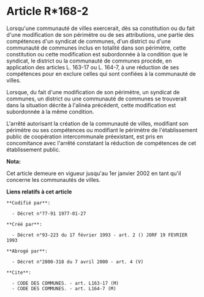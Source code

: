 # Article R*168-2

Lorsqu'une communauté de villes exercerait, dès sa constitution ou du fait d'une modification de son périmètre ou de ses
attributions, une partie des compétences d'un syndicat de communes, d'un district ou d'une communauté de communes inclus en
totalité dans son périmètre, cette constitution ou cette modification est subordonnée à la condition que le syndicat, le
district ou la communauté de communes procède, en application des articles L. 163-17 ou L. 164-7, à une réduction de ses
compétences pour en exclure celles qui sont confiées à la communauté de villes.

Lorsque, du fait d'une modification de son périmètre, un syndicat de communes, un district ou une communauté de communes se
trouverait dans la situation décrite à l'alinéa précédent, cette modification est subordonnée à la même condition.

L'arrêté autorisant la création de la communauté de villes, modifiant son périmètre ou ses compétences ou modifiant le
périmètre de l'établissement public de coopération intercommunale préexistant, est pris en concomitance avec l'arrêté
constatant la réduction de compétences de cet établissement public.

**Nota:**

Cet article demeure en vigueur jusqu'au 1er janvier 2002 en tant qu'il concerne les communautés de villes.

**Liens relatifs à cet article**

	**Codifié par**:

	  - Décret n°77-91 1977-01-27

	**Créé par**:

	  - Décret n°93-223 du 17 février 1993 - art. 2 () JORF 19 FEVRIER 1993

	**Abrogé par**:

	  - Décret n°2000-318 du 7 avril 2000 - art. 4 (V)

	**Cite**:

	  - CODE DES COMMUNES. - art. L163-17 (M)
	  - CODE DES COMMUNES. - art. L164-7 (M)
